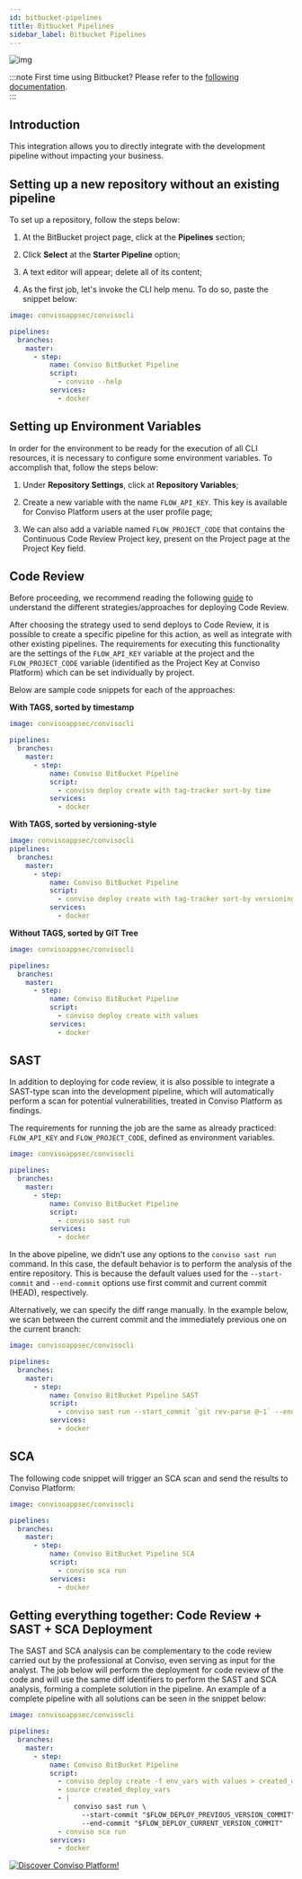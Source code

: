 ```yaml
---
id: bitbucket-pipelines
title: Bitbucket Pipelines
sidebar_label: Bitbucket Pipelines
---
```


<div style={{textAlign: 'center'}}>

![img](../../static/img/bitbucket.png)

</div>

:::note
First time using Bitbucket? Please refer to the [following documentation](https://bitbucket.org/product/guides/).  
:::

## Introduction

This integration allows you to directly integrate with the development pipeline without impacting your business.

## Setting up a new repository without an existing pipeline 

To set up a repository, follow the steps below:

1. At the BitBucket project page, click at the **Pipelines** section;

2. Click **Select** at the **Starter Pipeline** option;

3. A text editor will appear; delete all of its content;

4. As the first job, let's invoke the CLI help menu. To do so, paste the snippet below:

```yml
image: convisoappsec/convisocli

pipelines:
  branches:
    master:
      - step:
          name: Conviso BitBucket Pipeline
          script:
            - conviso --help
          services:
            - docker
```

## Setting up Environment Variables

In order for the environment to be ready for the execution of all CLI resources, it is necessary to configure some environment variables. To accomplish that, follow the steps below:

1. Under **Repository Settings**, click at **Repository Variables**;

2. Create a new variable with the name ```FLOW_API_KEY```. This key is available for Conviso Platform users at the user profile page;

3. We can also add a variable named ```FLOW_PROJECT_CODE``` that contains the Continuous Code Review Project key, present on the Project page at the Project Key field.

## Code Review 

Before proceeding, we recommend reading the following [guide](../guides/code-review-strategies) to understand the different strategies/approaches for deploying Code Review.

After choosing the strategy used to send deploys to Code Review, it is possible to create a specific pipeline for this action, as well as integrate with other existing pipelines. The requirements for executing this functionality are the settings of the ```FLOW_API_KEY``` variable at the project and the ```FLOW_PROJECT_CODE``` variable (identified as the Project Key at Conviso Platform) which can be set individually by project.

Below are sample code snippets for each of the approaches:

**With TAGS, sorted by timestamp**

```yml
image: convisoappsec/convisocli

pipelines:
  branches:
    master:
      - step:
          name: Conviso BitBucket Pipeline
          script:
            - conviso deploy create with tag-tracker sort-by time  
          services:
            - docker
```

**With TAGS, sorted by versioning-style**

```yml
image: convisoappsec/convisocli
pipelines:
  branches:
    master:
      - step:
          name: Conviso BitBucket Pipeline
          script:
            - conviso deploy create with tag-tracker sort-by versioning-style
          services:
            - docker
```

**Without TAGS, sorted by GIT Tree**

```yml
image: convisoappsec/convisocli

pipelines:
  branches:
    master:
      - step:
          name: Conviso BitBucket Pipeline
          script:
            - conviso deploy create with values   
          services:
            - docker
```

## SAST

In addition to deploying for code review, it is also possible to integrate a SAST-type scan into the development pipeline, which will automatically perform a scan for potential vulnerabilities, treated in Conviso Platform as findings.

The requirements for running the job are the same as already practiced: ```FLOW_API_KEY``` and ```FLOW_PROJECT_CODE```, defined as environment variables.

```yml
image: convisoappsec/convisocli

pipelines:
  branches:
    master:
      - step:
          name: Conviso BitBucket Pipeline
          script:
            - conviso sast run
          services:
            - docker
```

In the above pipeline, we didn't use any options to the ```conviso sast run``` command. In this case, the default behavior is to perform the analysis of the entire repository. This is because the default values used for the ```--start-commit``` and ```--end-commit``` options use first commit and current commit (HEAD), respectively.

Alternatively, we can specify the diff range manually. In the example below, we scan between the current commit and the immediately previous one on the current branch:

```yml
image: convisoappsec/convisocli

pipelines:
  branches:
    master:
      - step:
          name: Conviso BitBucket Pipeline SAST
          script:
            - conviso sast run --start_commit `git rev-parse @~1` --end-commit $BITBUCKET_COMMIT                  
          services:
            - docker
```

## SCA

The following code snippet will trigger an SCA scan and send the results to Conviso Platform:

```yml
image: convisoappsec/convisocli

pipelines:
  branches:
    master:
      - step:
          name: Conviso BitBucket Pipeline SCA
          script:
            - conviso sca run
          services:
            - docker
```

## Getting everything together: Code Review + SAST + SCA Deployment

The SAST and SCA analysis can be complementary to the code review carried out by the professional at Conviso, even serving as input for the analyst. The job below will perform the deployment for code review of the code and will use the same diff identifiers to perform the SAST and SCA analysis, forming a complete solution in the pipeline. An example of a complete pipeline with all solutions can be seen in the snippet below:

```yml
image: convisoappsec/convisocli

pipelines:
  branches:
    master:
      - step:
          name: Conviso BitBucket Pipeline
          script:
            - conviso deploy create -f env_vars with values > created_deploy_vars
            - source created_deploy_vars
            - |
                conviso sast run \
                  --start-commit "$FLOW_DEPLOY_PREVIOUS_VERSION_COMMIT" \
                  --end-commit "$FLOW_DEPLOY_CURRENT_VERSION_COMMIT"
            - conviso sca run
          services:
            - docker
```

[![Discover Conviso Platform!](https://no-cache.hubspot.com/cta/default/5613826/interactive-125788977029.png)](https://cta-service-cms2.hubspot.com/web-interactives/public/v1/track/redirect?encryptedPayload=AVxigLKtcWzoFbzpyImNNQsXC9S54LjJuklwM39zNd7hvSoR%2FVTX%2FXjNdqdcIIDaZwGiNwYii5hXwRR06puch8xINMyL3EXxTMuSG8Le9if9juV3u%2F%2BX%2FCKsCZN1tLpW39gGnNpiLedq%2BrrfmYxgh8G%2BTcRBEWaKasQ%3D&webInteractiveContentId=125788977029&portalId=5613826)